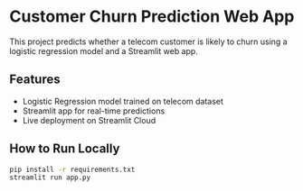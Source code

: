 # Customer Churn Prediction Web App

This project predicts whether a telecom customer is likely to churn using a logistic regression model and a Streamlit web app.

## Features
- Logistic Regression model trained on telecom dataset
- Streamlit app for real-time predictions
- Live deployment on Streamlit Cloud

## How to Run Locally
```bash
pip install -r requirements.txt
streamlit run app.py
